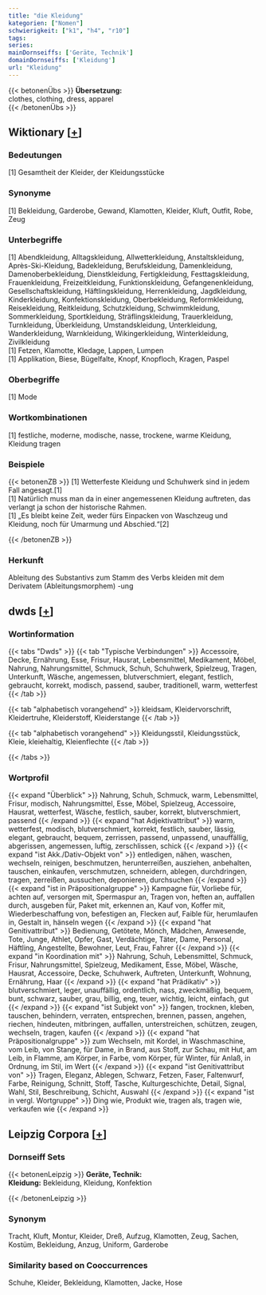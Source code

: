 ```yaml
---
title: "die Kleidung"
kategorien: ["Nomen"]
schwierigkeit: ["k1", "h4", "r10"]
tags:
series:
mainDornseiffs: ['Geräte, Technik']
domainDornseiffs: ['Kleidung']
url: "Kleidung"
---
```


{{< betonenÜbs >}}
**Übersetzung:**  
clothes, clothing, dress, apparel  
{{< /betonenÜbs >}}

## Wiktionary [[+](https://de.wiktionary.org/wiki/Kleidung)]

### Bedeutungen
[1] Gesamtheit der Kleider, der Kleidungsstücke  

### Synonyme
[1] Bekleidung, Garderobe, Gewand, Klamotten, Kleider, Kluft, Outfit, Robe, Zeug  

### Unterbegriffe
[1] Abendkleidung, Alltagskleidung, Allwetterkleidung, Anstaltskleidung, Après-Ski-Kleidung, Badekleidung, Berufskleidung, Damenkleidung, Damenoberbekleidung, Dienstkleidung, Fertigkleidung, Festtagskleidung, Frauenkleidung, Freizeitkleidung, Funktionskleidung, Gefangenenkleidung, Gesellschaftskleidung, Häftlingskleidung, Herrenkleidung, Jagdkleidung, Kinderkleidung, Konfektionskleidung, Oberbekleidung, Reformkleidung, Reisekleidung, Reitkleidung, Schutzkleidung, Schwimmkleidung, Sommerkleidung, Sportkleidung, Sträflingskleidung, Trauerkleidung, Turnkleidung, Überkleidung, Umstandskleidung, Unterkleidung, Wanderkleidung, Warnkleidung, Wikingerkleidung, Winterkleidung, Zivilkleidung  
[1] Fetzen, Klamotte, Kledage, Lappen, Lumpen  
[1] Applikation, Biese, Bügelfalte, Knopf, Knopfloch, Kragen, Paspel  

### Oberbegriffe
[1] Mode  

### Wortkombinationen
[1] festliche, moderne, modische, nasse, trockene, warme Kleidung, Kleidung tragen  

### Beispiele
{{< betonenZB >}}
[1] Wetterfeste Kleidung und Schuhwerk sind in jedem Fall angesagt.[1]  
[1] Natürlich muss man da in einer angemessenen Kleidung auftreten, das verlangt ja schon der historische Rahmen.  
[1] „Es bleibt keine Zeit, weder fürs Einpacken von Waschzeug und Kleidung, noch für Umarmung und Abschied.“[2]  

{{< /betonenZB >}}
### Herkunft
Ableitung des Substantivs zum Stamm des Verbs kleiden mit dem Derivatem (Ableitungsmorphem) -ung  



## dwds [[+](https://www.dwds.de/wb/Kleidung)]

### Wortinformation
{{< tabs "Dwds" >}}
{{< tab "Typische Verbindungen" >}}
Accessoire, Decke, Ernährung, Esse, Frisur, Hausrat, Lebensmittel, Medikament, Möbel, Nahrung, Nahrungsmittel, Schmuck, Schuh, Schuhwerk, Spielzeug, Tragen, Unterkunft, Wäsche, angemessen, blutverschmiert, elegant, festlich, gebraucht, korrekt, modisch, passend, sauber, traditionell, warm, wetterfest
{{< /tab >}}

{{< tab "alphabetisch vorangehend" >}}
kleidsam, Kleidervorschrift, Kleidertruhe, Kleiderstoff, Kleiderstange
{{< /tab >}}

{{< tab "alphabetisch vorangehend" >}}
Kleidungsstil, Kleidungsstück, Kleie, kleiehaltig, Kleienflechte
{{< /tab >}}

{{< /tabs >}}

### Wortprofil
{{< expand "Überblick" >}} Nahrung, Schuh, Schmuck, warm, Lebensmittel, Frisur, modisch, Nahrungsmittel, Esse, Möbel, Spielzeug, Accessoire, Hausrat, wetterfest, Wäsche, festlich, sauber, korrekt, blutverschmiert, passend {{< /expand >}}
{{< expand "hat Adjektivattribut" >}} warm, wetterfest, modisch, blutverschmiert, korrekt, festlich, sauber, lässig, elegant, gebraucht, bequem, zerrissen, passend, unpassend, unauffällig, abgerissen, angemessen, luftig, zerschlissen, schick {{< /expand >}}
{{< expand "ist Akk./Dativ-Objekt von" >}} entledigen, nähen, waschen, wechseln, reinigen, beschmutzen, herunterreißen, ausziehen, anbehalten, tauschen, einkaufen, verschmutzen, schneidern, ablegen, durchdringen, tragen, zerreißen, aussuchen, deponieren, durchsuchen {{< /expand >}}
{{< expand "ist in Präpositionalgruppe" >}} Kampagne für, Vorliebe für, achten auf, versorgen mit, Spermaspur an, Tragen von, heften an, auffallen durch, ausgeben für, Paket mit, erkennen an, Kauf von, Koffer mit, Wiederbeschaffung von, befestigen an, Flecken auf, Faible für, herumlaufen in, Gestalt in, hänseln wegen {{< /expand >}}
{{< expand "hat Genitivattribut" >}} Bedienung, Getötete, Mönch, Mädchen, Anwesende, Tote, Junge, Athlet, Opfer, Gast, Verdächtige, Täter, Dame, Personal, Häftling, Angestellte, Bewohner, Leut, Frau, Fahrer {{< /expand >}}
{{< expand "in Koordination mit" >}} Nahrung, Schuh, Lebensmittel, Schmuck, Frisur, Nahrungsmittel, Spielzeug, Medikament, Esse, Möbel, Wäsche, Hausrat, Accessoire, Decke, Schuhwerk, Auftreten, Unterkunft, Wohnung, Ernährung, Haar {{< /expand >}}
{{< expand "hat Prädikativ" >}} blutverschmiert, leger, unauffällig, ordentlich, nass, zweckmäßig, bequem, bunt, schwarz, sauber, grau, billig, eng, teuer, wichtig, leicht, einfach, gut {{< /expand >}}
{{< expand "ist Subjekt von" >}} fangen, trocknen, kleben, tauschen, behindern, verraten, entsprechen, brennen, passen, angehen, riechen, hindeuten, mitbringen, auffallen, unterstreichen, schützen, zeugen, wechseln, tragen, kaufen {{< /expand >}}
{{< expand "hat Präpositionalgruppe" >}} zum Wechseln, mit Kordel, in Waschmaschine, vom Leib, von Stange, für Dame, in Brand, aus Stoff, zur Schau, mit Hut, am Leib, in Flamme, am Körper, in Farbe, vom Körper, für Winter, für Anlaß, in Ordnung, im Stil, im Wert {{< /expand >}}
{{< expand "ist Genitivattribut von" >}} Tragen, Eleganz, Ablegen, Schwarz, Fetzen, Faser, Faltenwurf, Farbe, Reinigung, Schnitt, Stoff, Tasche, Kulturgeschichte, Detail, Signal, Wahl, Stil, Beschreibung, Schicht, Auswahl {{< /expand >}}
{{< expand "ist in vergl. Wortgruppe" >}} Ding wie, Produkt wie, tragen als, tragen wie, verkaufen wie {{< /expand >}}

## Leipzig Corpora [[+](https://corpora.uni-leipzig.de/en/res?word=Kleidung&corpusId=deu_newscrawl-public_2018)]

### Dornseiff Sets
{{< betonenLeipzig >}}
**Geräte, Technik:**  
**Kleidung:** Bekleidung, Kleidung, Konfektion  

{{< /betonenLeipzig >}}

### Synonym
Tracht, Kluft, Montur, Kleider, Dreß, Aufzug, Klamotten, Zeug, Sachen, Kostüm, Bekleidung, Anzug, Uniform, Garderobe


### Similarity based on Cooccurrences
Schuhe, Kleider, Bekleidung, Klamotten, Jacke, Hose

